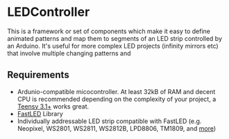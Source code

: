 # LEDController
This is a framework or set of components which make it easy to define animated patterns and map them to segments of an LED strip controlled by an Arduino. It's useful for more complex LED projects (infinity mirrors etc) that involve multiple changing patterns and 

## **Requirements**

 - Ardunio-compatible micocontroller. At least 32kB of RAM and decent CPU is recommended depending on the complexity of your project, a [Teensy 3.1+](https://www.pjrc.com/teensy/index.html) works great.
 - [FastLED](http://fastled.io/) Library
 - Individually addressable LED strip compatible with FastLED (e.g. Neopixel, WS2801, WS2811, WS2812B, LPD8806, TM1809, and [more](https://github.com/FastLED/FastLED/wiki/Chipset-reference))

<!--stackedit_data:
eyJoaXN0b3J5IjpbLTE0MTc1MjMyMzEsNTc1NjM1ODY2LC0xNj
IyMDM4NTkxLDM5MDA3ODkyXX0=
-->